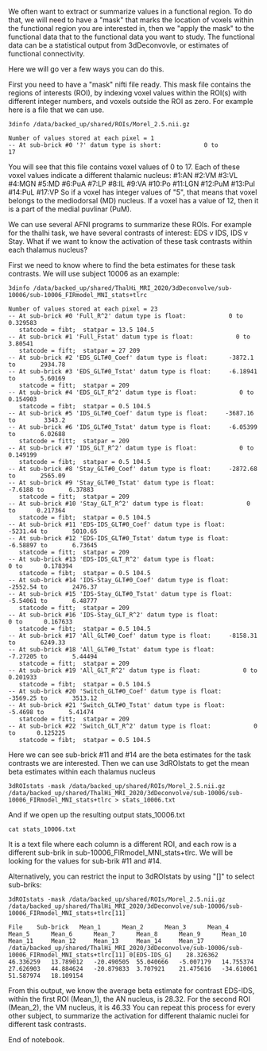 We often want to extract or summarize values in a functional region. To do that, we will need to have a "mask" that marks the location of voxels within the functional region you are interested in, then we "apply the mask" to the functional data that to the functional data you want to study. The functional data can be a statistical output from 3dDeconvovle, or estimates of functional connectivity.

Here we will go ver a few ways you can do this.

First you need to have a "mask" nifti file ready. This mask file contains the regions of interests (ROI), by indexing voxel values within the ROI(s) with different integer numbers, and voxels outside the ROI as zero. For example here is a file that we can use.

    3dinfo /data/backed_up/shared/ROIs/Morel_2.5.nii.gz

    Number of values stored at each pixel = 1
    -- At sub-brick #0 '?' datum type is short:            0 to            17


You will see that this file contains voxel values of 0 to 17. Each of these voxel values indicate a different thalamic nucleus: #1:AN #2:VM #3:VL #4:MGN #5:MD #6:PuA #7:LP #8:IL #9:VA #10:Po #11:LGN #12:PuM #13:PuI #14:PuL #17:VP
So if a voxel has integer values of "5", that means that voxel belongs to the mediodorsal (MD) nucleus. If a voxel has a value of 12, then it is a part of the medial puvlinar (PuM).

We can use several AFNI programs to summarize these ROIs. For example for the thalhi task, we have several contrasts of interest: EDS v IDS, IDS v Stay. What if we want to know the activation of these task contrasts within each thalamus nucleus?

First we need to know where to find the beta estimates for these task contrasts. We will use subject 10006 as an example:

    3dinfo /data/backed_up/shared/ThalHi_MRI_2020/3dDeconvolve/sub-10006/sub-10006_FIRmodel_MNI_stats+tlrc

    Number of values stored at each pixel = 23
    -- At sub-brick #0 'Full_R^2' datum type is float:            0 to      0.329583
       statcode = fibt;  statpar = 13.5 104.5
    -- At sub-brick #1 'Full_Fstat' datum type is float:            0 to       3.80541
       statcode = fift;  statpar = 27 209
    -- At sub-brick #2 'EDS_GLT#0_Coef' datum type is float:      -3872.1 to       2934.78
    -- At sub-brick #3 'EDS_GLT#0_Tstat' datum type is float:     -6.18941 to       5.60169
       statcode = fitt;  statpar = 209
    -- At sub-brick #4 'EDS_GLT_R^2' datum type is float:            0 to      0.154903
       statcode = fibt;  statpar = 0.5 104.5
    -- At sub-brick #5 'IDS_GLT#0_Coef' datum type is float:     -3687.16 to        3343.2
    -- At sub-brick #6 'IDS_GLT#0_Tstat' datum type is float:     -6.05399 to       6.02688
       statcode = fitt;  statpar = 209
    -- At sub-brick #7 'IDS_GLT_R^2' datum type is float:            0 to      0.149199
       statcode = fibt;  statpar = 0.5 104.5
    -- At sub-brick #8 'Stay_GLT#0_Coef' datum type is float:     -2872.68 to       2565.09
    -- At sub-brick #9 'Stay_GLT#0_Tstat' datum type is float:      -7.6188 to       6.37883
       statcode = fitt;  statpar = 209
    -- At sub-brick #10 'Stay_GLT_R^2' datum type is float:            0 to      0.217364
       statcode = fibt;  statpar = 0.5 104.5
    -- At sub-brick #11 'EDS-IDS_GLT#0_Coef' datum type is float:     -5231.44 to       5010.65
    -- At sub-brick #12 'EDS-IDS_GLT#0_Tstat' datum type is float:     -6.58897 to       6.73645
       statcode = fitt;  statpar = 209
    -- At sub-brick #13 'EDS-IDS_GLT_R^2' datum type is float:            0 to      0.178394
       statcode = fibt;  statpar = 0.5 104.5
    -- At sub-brick #14 'IDS-Stay_GLT#0_Coef' datum type is float:     -2552.54 to       2476.37
    -- At sub-brick #15 'IDS-Stay_GLT#0_Tstat' datum type is float:     -5.54061 to       6.48777
       statcode = fitt;  statpar = 209
    -- At sub-brick #16 'IDS-Stay_GLT_R^2' datum type is float:            0 to      0.167633
       statcode = fibt;  statpar = 0.5 104.5
    -- At sub-brick #17 'All_GLT#0_Coef' datum type is float:     -8158.31 to       6249.33
    -- At sub-brick #18 'All_GLT#0_Tstat' datum type is float:     -7.27205 to       5.44494
       statcode = fitt;  statpar = 209
    -- At sub-brick #19 'All_GLT_R^2' datum type is float:            0 to      0.201933
       statcode = fibt;  statpar = 0.5 104.5
    -- At sub-brick #20 'Switch_GLT#0_Coef' datum type is float:     -3569.25 to       3513.12
    -- At sub-brick #21 'Switch_GLT#0_Tstat' datum type is float:      -5.4698 to       5.41474
       statcode = fitt;  statpar = 209
    -- At sub-brick #22 'Switch_GLT_R^2' datum type is float:            0 to      0.125225
       statcode = fibt;  statpar = 0.5 104.5

Here we can see sub-brick #11 and #14 are the beta estimates for the task contrasts we are interested. Then we can use 3dROIstats to get the mean beta estimates within each thalamus nucleus

    3dROIstats -mask /data/backed_up/shared/ROIs/Morel_2.5.nii.gz /data/backed_up/shared/ThalHi_MRI_2020/3dDeconvolve/sub-10006/sub-10006_FIRmodel_MNI_stats+tlrc > stats_10006.txt


And if we open up the resulting output stats_10006.txt

    cat stats_10006.txt


It is a text file where each column is a different ROI, and each row is a different sub-brik in sub-10006_FIRmodel_MNI_stats+tlrc. We will be looking for the values for sub-brik #11 and #14.

Alternatively, you can restrict the input to 3dROIstats by using "[]" to select sub-briks:

    3dROIstats -mask /data/backed_up/shared/ROIs/Morel_2.5.nii.gz /data/backed_up/shared/ThalHi_MRI_2020/3dDeconvolve/sub-10006/sub-10006_FIRmodel_MNI_stats+tlrc[11]

    File	Sub-brick	Mean_1  	Mean_2  	Mean_3  	Mean_4  	Mean_5  	Mean_6  	Mean_7  	Mean_8  	Mean_9  	Mean_10  	Mean_11  	Mean_12  	Mean_13  	Mean_14  	Mean_17  
    /data/backed_up/shared/ThalHi_MRI_2020/3dDeconvolve/sub-10006/sub-10006_FIRmodel_MNI_stats+tlrc[11]	0[EDS-IDS_G]	28.326362	46.336259	13.789012	-20.490505	55.040666	-5.007179	14.755374	27.626903	44.884624	-20.879833	3.707921	21.475616	-34.610061	51.587974	18.109154

From this output, we know the average beta estimate for contrast EDS-IDS, within the first ROI (Mean_1), the AN nucleus, is 28.32. For the second ROI (Mean_2), the VM nucleus, it is 46.33 You can repeat this process for every other subject, to summarize the activation for different thalamic nuclei for different task contrasts.



End of notebook.
